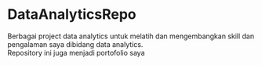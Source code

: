 # DataAnalyticsRepo
Berbagai project data analytics untuk melatih dan mengembangkan skill dan pengalaman saya dibidang data analytics.  
Repository ini juga menjadi portofolio saya 

